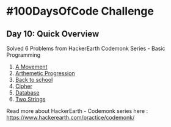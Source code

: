 # #100DaysOfCode Challenge
## Day 10: Quick Overview
Solved 6 Problems from HackerEarth Codemonk Series - Basic Programming<br>
1. [A Movement](https://github.com/sandeep-krishna/100DaysOfCode/blob/master/Day%2010/AMovement.py)
2. [Arthemetic Progression](https://github.com/sandeep-krishna/100DaysOfCode/blob/master/Day%2010/ArithmeticProgression.py)
3. [Back to school](https://github.com/sandeep-krishna/100DaysOfCode/blob/master/Day%2010/BackToSchool.py)
4. [Cipher](https://github.com/sandeep-krishna/100DaysOfCode/blob/master/Day%2010/Cipher.py)
5. [Database](https://github.com/sandeep-krishna/100DaysOfCode/blob/master/Day%2010/Database.py)
6. [Two Strings](https://github.com/sandeep-krishna/100DaysOfCode/blob/master/Day%2010/TwoStrings.py)


Read more about HackerEarth - Codemonk series here : https://www.hackerearth.com/practice/codemonk/


